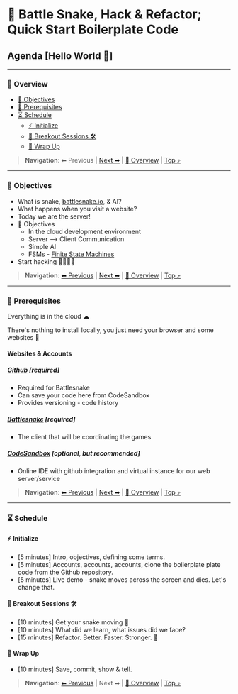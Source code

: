 # 🐍 Battle Snake, Hack & Refactor; Quick Start Boilerplate Code

## Agenda [Hello World 👋]

---

### 🔭 Overview

- [🧭 Objectives](#🧭-Objectives)
- [🔄 Prerequisites](#🔄-Prerequisites)
- [⏳ Schedule](#⏳-Schedule)
  - [⚡ Initialize](#⚡-Initialize)
  - [🧱 Breakout Sessions 🛠](#🧱-Breakout-Sessions-🛠)
  - [🌯 Wrap Up](#🌯-Wrap-Up)

> **Navigation**:
⬅ Previous |
[Next ➡](#🧭-Objectives) |
[🔭 Overview](#🔭-Overview) |
[Top ⤴](#🐍-Battle-Snake,-Hack-&-Refactor;-Quick-Start-Boilerplate-Code)

---

### 🧭 Objectives

- What is snake, [battlesnake.io](http://battlesnake.io/), & AI?
- What happens when you visit a website?
- Today we are the server!
- 🚀 Objectives
  - In the cloud development environment
  - Server --> Client Communication
  - Simple AI
  - FSMs - [Finite State Machines](https://en.wikipedia.org/wiki/Finite-state_machine)
- Start hacking 👩‍💻👨‍💻

> **Navigation**:
[⬅ Previous](#🔭-Overview) |
[Next ➡](#🔄-Prerequisites) |
[🔭 Overview](#🔭-Overview) |
[Top ⤴](#🐍-Battle-Snake,-Hack-&-Refactor;-Quick-Start-Boilerplate-Code)

---

### 🔄 Prerequisites

Everything is in the cloud ☁

There's nothing to install locally, you just need your browser and some websites 🍰

#### Websites & Accounts

##### [Github](https://github.com/) [required]

- Required for Battlesnake
- Can save your code here from CodeSandbox
- Provides versioning - code history

##### [Battlesnake](https://battlesnake.io/) [required]

- The client that will be coordinating the games

##### [CodeSandbox](https://codesandbox.io/) [optional, but recommended]

- Online IDE with github integration and virtual instance for our web server/service

> **Navigation**:
[⬅ Previous](#🧭-Objectives) |
[Next ➡](#⏳-Schedule) |
[🔭 Overview](#🔭-Overview) |
[Top ⤴](#🐍-Battle-Snake,-Hack-&-Refactor;-Quick-Start-Boilerplate-Code)

---

### ⏳ Schedule

#### ⚡ Initialize

- [5 minutes] Intro, objectives, defining some terms.
- [5 minutes] Accounts, accounts, accounts, clone the boilerplate plate code from the Github repository.
- [5 minutes] Live demo - snake moves across the screen and dies. Let's change that.

#### 🧱 Breakout Sessions 🛠

- [10 minutes] Get your snake moving 🐍
- [10 minutes] What did we learn, what issues did we face‽
- [15 minutes] Refactor. Better. Faster. Stronger. 💪

#### 🌯 Wrap Up

- [10 minutes] Save, commit, show & tell.

> **Navigation**:
[⬅ Previous](#🔄-Prerequisites) |
Next ➡ |
[🔭 Overview](#🔭-Overview) |
[Top ⤴](#🐍-Battle-Snake,-Hack-&-Refactor;-Quick-Start-Boilerplate-Code)
